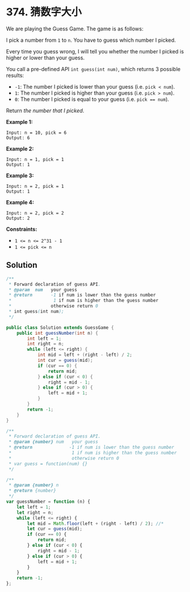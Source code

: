 # 374. 猜数字大小

We are playing the Guess Game. The game is as follows:

I pick a number from `1` to `n`. You have to guess which number I picked.

Every time you guess wrong, I will tell you whether the number I picked is higher or lower than your guess.

You call a pre-defined API `int guess(int num)`, which returns 3 possible results:

-   `-1`: The number I picked is lower than your guess (i.e. `pick < num`).
-   `1`: The number I picked is higher than your guess (i.e. `pick > num`).
-   `0`: The number I picked is equal to your guess (i.e. `pick == num`).

Return _the number that I picked_.

**Example 1:**

```text
Input: n = 10, pick = 6
Output: 6
```

**Example 2:**

```text
Input: n = 1, pick = 1
Output: 1
```

**Example 3:**

```text
Input: n = 2, pick = 1
Output: 1
```

**Example 4:**

```text
Input: n = 2, pick = 2
Output: 2
```

**Constraints:**

-   `1 <= n <= 2^31 - 1`
-   `1 <= pick <= n`

## Solution

```java
/**
 * Forward declaration of guess API.
 * @param  num   your guess
 * @return 	     -1 if num is lower than the guess number
 *			      1 if num is higher than the guess number
 *               otherwise return 0
 * int guess(int num);
 */

public class Solution extends GuessGame {
    public int guessNumber(int n) {
        int left = 1;
        int right = n;
        while (left <= right) {
            int mid = left + (right - left) / 2;
            int cur = guess(mid);
            if (cur == 0) {
                return mid;
            } else if (cur < 0) {
                right = mid - 1;
            } else if (cur > 0) {
                left = mid + 1;
            }
        }
        return -1;
    }
}
```

```javascript
/**
 * Forward declaration of guess API.
 * @param {number} num   your guess
 * @return 	            -1 if num is lower than the guess number
 *			             1 if num is higher than the guess number
 *                       otherwise return 0
 * var guess = function(num) {}
 */

/**
 * @param {number} n
 * @return {number}
 */
var guessNumber = function (n) {
    let left = 1;
    let right = n;
    while (left <= right) {
        let mid = Math.floor(left + (right - left) / 2); //*
        let cur = guess(mid);
        if (cur == 0) {
            return mid;
        } else if (cur < 0) {
            right = mid - 1;
        } else if (cur > 0) {
            left = mid + 1;
        }
    }
    return -1;
};
```
